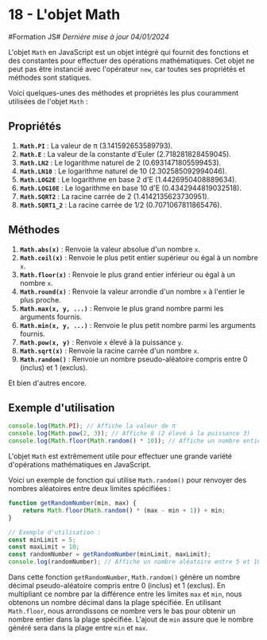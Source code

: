 # 18 - L'objet Math

#Formation JS#
*Dernière mise à jour 04/01/2024*

L'objet `Math` en JavaScript est un objet intégré qui fournit des fonctions et des constantes pour effectuer des opérations mathématiques. Cet objet ne peut pas être instancié avec l'opérateur `new`, car toutes ses propriétés et méthodes sont statiques.

Voici quelques-unes des méthodes et propriétés les plus couramment utilisées de l'objet `Math` :

## Propriétés

1. **`Math.PI`** : La valeur de π (3.141592653589793).
2. **`Math.E`** : La valeur de la constante d'Euler (2.718281828459045).
3. **`Math.LN2`** : Le logarithme naturel de 2 (0.6931471805599453).
4. **`Math.LN10`** : Le logarithme naturel de 10 (2.302585092994046).
5. **`Math.LOG2E`** : Le logarithme en base 2 d'E (1.4426950408889634).
6. **`Math.LOG10E`** : Le logarithme en base 10 d'E (0.4342944819032518).
7. **`Math.SQRT2`** : La racine carrée de 2 (1.4142135623730951).
8. **`Math.SQRT1_2`** : La racine carrée de 1/2 (0.7071067811865476).

## Méthodes

1. **`Math.abs(x)`** : Renvoie la valeur absolue d'un nombre `x`.
2. **`Math.ceil(x)`** : Renvoie le plus petit entier supérieur ou égal à un nombre `x`.
3. **`Math.floor(x)`** : Renvoie le plus grand entier inférieur ou égal à un nombre `x`.
4. **`Math.round(x)`** : Renvoie la valeur arrondie d'un nombre `x` à l'entier le plus proche.
5. **`Math.max(x, y, ...)`** : Renvoie le plus grand nombre parmi les arguments fournis.
6. **`Math.min(x, y, ...)`** : Renvoie le plus petit nombre parmi les arguments fournis.
7. **`Math.pow(x, y)`** : Renvoie `x` élevé à la puissance `y`.
8. **`Math.sqrt(x)`** : Renvoie la racine carrée d'un nombre `x`.
9. **`Math.random()`** : Renvoie un nombre pseudo-aléatoire compris entre 0 (inclus) et 1 (exclus).

Et bien d'autres encore.

## Exemple d'utilisation

```javascript
console.log(Math.PI); // Affiche la valeur de π
console.log(Math.pow(2, 3)); // Affiche 8 (2 élevé à la puissance 3)
console.log(Math.floor(Math.random() * 10)); // Affiche un nombre entier aléatoire entre 0 et 9
```

L'objet `Math` est extrêmement utile pour effectuer une grande variété d'opérations mathématiques en JavaScript.

Voici un exemple de fonction qui utilise `Math.random()` pour renvoyer des nombres aléatoires entre deux limites spécifiées :

```javascript
function getRandomNumber(min, max) {
    return Math.floor(Math.random() * (max - min + 1)) + min;
}

// Exemple d'utilisation :
const minLimit = 5;
const maxLimit = 10;
const randomNumber = getRandomNumber(minLimit, maxLimit);
console.log(randomNumber); // Affiche un nombre aléatoire entre 5 et 10 inclus
```

Dans cette fonction `getRandomNumber`, `Math.random()` génère un nombre décimal pseudo-aléatoire compris entre 0 (inclus) et 1 (exclus). En multipliant ce nombre par la différence entre les limites `max` et `min`, nous obtenons un nombre décimal dans la plage spécifiée. En utilisant `Math.floor`, nous arrondissons ce nombre vers le bas pour obtenir un nombre entier dans la plage spécifiée. L'ajout de `min` assure que le nombre généré sera dans la plage entre `min` et `max`.
